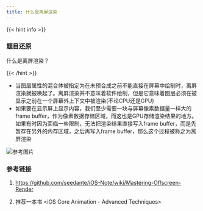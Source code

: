 ```yaml
---
title: 什么是离屏渲染
---
```


{{< hint info >}}

### 题目还原

什么是离屏渲染？

{{< /hint >}}

 * 当图层属性的混合体被指定为在未预合成之前不能直接在屏幕中绘制时，离屏渲染就被唤起了。离屏渲染并不意味着软件绘制，但是它意味着图层必须在被显示之前在一个屏幕外上下文中被渲染(不论CPU还是GPU) 
* 如果要在显示屏上显示内容，我们至少需要一块与屏幕像素数据量一样大的frame buffer，作为像素数据存储区域，而这也是GPU存储渲染结果的地方。如果有时因为面临一些限制，无法把渲染结果直接写入frame buffer，而是先暂存在另外的内存区域，之后再写入frame buffer，那么这个过程被称之为离屏渲染 

![参考图片](../412/1.png)

### 参考链接
1. https://github.com/seedante/iOS-Note/wiki/Mastering-Offscreen-Render

2. 推荐一本书 <iOS Core Animation - Advanced Techniques>

